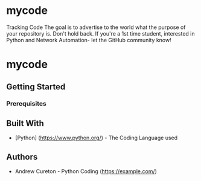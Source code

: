 # mycode
Tracking Code
The goal is to advertise to the world what the purpose of your repository is. Don't hold back. If you're a 1st time student, interested in Python and Network Automation- let the GitHub community know!
# mycode
## Getting Started
### Prerequisites
## Built With
* [Python] (https://www.python.org/) - The Coding Language used
## Authors
* Andrew Cureton -  Python Coding (https://example.com/)

